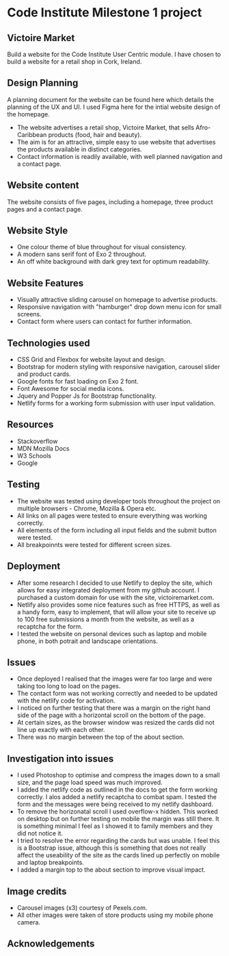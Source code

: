# Code Institute Milestone 1 project

## Victoire Market
 Build a website for the Code Institute User Centric module. I have chosen to build a website for a retail shop in Cork, Ireland. 

 ## Design Planning

A planning document for the website can be found here which details the planning of the UX and UI. I used Figma here for the intial website design of the homepage.

  - The website advertises a retail shop, Victoire Market, that sells Afro-Caribbean products (food, hair and beauty).
  - The aim is for an attractive, simple easy to use website that advertises the products available in distinct categories.
  - Contact information is readily available, with well planned navigation and a contact page.

## Website content

The website consists of five pages, including a homepage, three product pages and a contact page.

## Website Style

- One colour theme of blue throughout for visual consistency. 
- A modern sans serif font of Exo 2 throughout.
- An off white background with dark grey text for optimum readability.

## Website Features

- Visually attractive sliding carousel on homepage to advertise products.
- Responsive navigation with "hamburger" drop down menu icon for small screens.
- Contact form where users can contact for further information.

## Technologies used

- CSS Grid and Flexbox for website layout and design.
- Bootstrap for modern styling with responsive navigation, carousel slider and product cards. 
- Google fonts for fast loading on Exo 2 font.
- Font Awesome for social media icons.
- Jquery and Popper Js for Bootstrap functionality.
- Netlify forms for a working form submission with user input validation.
  
## Resources

- Stackoverflow
- MDN Mozilla Docs
- W3 Schools
- Google
  
## Testing

- The website was tested using developer tools throughout the project on multiple browsers - Chrome, Mozilla & Opera etc.
- All links on all pages were tested to ensure everything was working correctly.
- All elements of the form including all input fields and the submit button were tested.
- All breakpoinnts were tested for different screen sizes.

## Deployment

- After some research I decided to use Netlify to deploy the site, which allows for easy integrated deployment from my github account. I purchased a custom domain for use with the site, victoiremarket.com.
- Netlify also provides some nice features such as free HTTPS, as well as a handy form, easy to implement, that will allow your site to receive up to 100 free submissions a month from the website, as well as a recaptcha for the form.
- I tested the website on personal devices such as laptop and mobile phone, in both potrait and landscape orientations.

## Issues

- Once deployed I realised that the images were far too large and were taking too long to load on the pages.
- The contact form was not working correctly and needed to be updated with the netlify code for activation.
- I noticed on further testing that there was a margin on the right hand side of the page with a horizontal scroll on the bottom of the page.
- At certain sizes, as the browser window was resized the cards did not line up exactly with each other.
- There was no margin between the top of the about section.

## Investigation into issues

- I used Photoshop to optimise and compress the images down to a small size, and the page load speed was much improved.
- I added the netlify code as outlined in the docs to get the form working correctly. I alos added a netlify recaptcha to combat spam. I tested the form and the messages were being received to my netlify dashboard.
- To remove the horizonatal scroll I used overflow-x hidden. This worked on desktop but on further testing on mobile the margin was still there. It is something minimal I feel as I showed it to family members and they did not notice it.
- I tried to resolve the error regarding the cards but was unable. I feel this is a Bootstrap issue, although this is something that does not really affect the useability of the site as the cards lined up perfectly on mobile and laptop breakpoints.
- I added a margin top to the about section to improve visual impact.

## Image credits

- Carousel images (x3) courtesy of Pexels.com.
- All other images were taken of store products using my mobile phone camera.

## Acknowledgements













